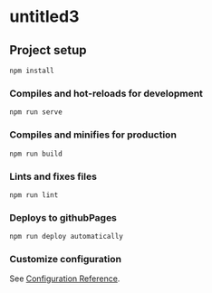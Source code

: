 # untitled3

## Project setup
```
npm install
```

### Compiles and hot-reloads for development
```
npm run serve
```

### Compiles and minifies for production
```
npm run build
```

### Lints and fixes files
```
npm run lint
```

### Deploys to githubPages
```
npm run deploy automatically
```

### Customize configuration
See [Configuration Reference](https://cli.vuejs.org/config/).
